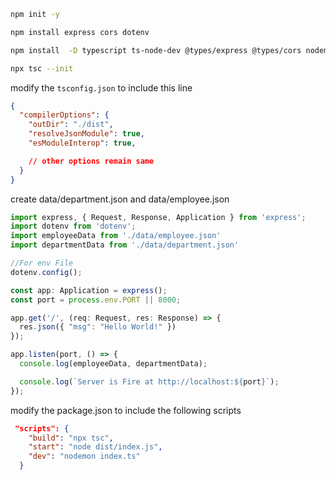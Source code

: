 ```bash
npm init -y
```

```bash
npm install express cors dotenv
```

```bash
npm install  -D typescript ts-node-dev @types/express @types/cors nodemon
```

```bash
npx tsc --init
```

modify the `tsconfig.json` to include this line
```json
{
  "compilerOptions": {
    "outDir": "./dist",
    "resolveJsonModule": true,
    "esModuleInterop": true,

    // other options remain same
  }
}
```

create data/department.json and data/employee.json

```ts index.ts
import express, { Request, Response, Application } from 'express';
import dotenv from 'dotenv';
import employeeData from './data/employee.json'
import departmentData from './data/department.json'

//For env File 
dotenv.config();

const app: Application = express();
const port = process.env.PORT || 8000;

app.get('/', (req: Request, res: Response) => {
  res.json({ "msg": "Hello World!" })
});

app.listen(port, () => {
  console.log(employeeData, departmentData);

  console.log(`Server is Fire at http://localhost:${port}`);
});
```

modify the package.json to include the following scripts
```json
 "scripts": {
    "build": "npx tsc",
    "start": "node dist/index.js",
    "dev": "nodemon index.ts"
  }
```


